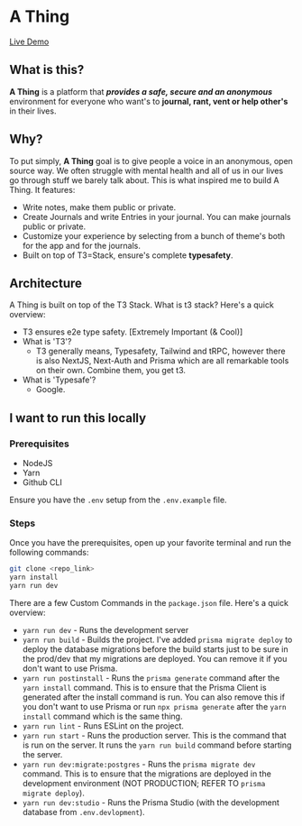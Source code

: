 # **A Thing**
[Live Demo](https://athing.space/)

## What is this?

**A Thing** is a platform that __*provides a safe, secure and an anonymous*__ environment for everyone who want's to **journal, rant, vent or help other's** in their lives.

## Why?

To put simply, **A Thing** goal is to give people a voice in an anonymous, open source way. We often struggle with mental health and all of us in our lives go through stuff we barely talk about. This is what inspired me to build A Thing. It features:
- Write notes, make them public or private.
- Create Journals and write Entries in your journal. You can make journals public or private.
- Customize your experience by selecting from a bunch of theme's both for the app and for the journals.
- Built on top of T3=Stack, ensure's complete **typesafety**.

## Architecture

A Thing is built on top of the T3 Stack. What is t3 stack? Here's a quick overview:
- T3 ensures e2e type safety. [Extremely Important (& Cool)]
- What is 'T3'?
  - T3 generally means, Typesafety, Tailwind and tRPC, however there is also NextJS, Next-Auth and Prisma which are all remarkable tools on their own. Combine them, you get t3.
- What is 'Typesafe'?
  - Google.

## I want to run this locally

### Prerequisites

- NodeJS
- Yarn
- Github CLI

Ensure you have the `.env` setup from the `.env.example` file.

### Steps

Once you have the prerequisites, open up your favorite terminal and run the following commands:

```bash
git clone <repo_link>
yarn install
yarn run dev
```

There are a few Custom Commands in the `package.json` file. Here's a quick overview:

- `yarn run dev` - Runs the development server
- `yarn run build` - Builds the project. I've added `prisma migrate deploy` to deploy the database migrations before the build starts just to be sure in the prod/dev that my migrations are deployed. You can remove it if you don't want to use Prisma.
- `yarn run postinstall` - Runs the `prisma generate` command after the `yarn install` command. This is to ensure that the Prisma Client is generated after the install command is run. You can also remove this if you don't want to use Prisma or run `npx prisma generate` after the `yarn install` command which is the same thing.
- `yarn run lint` - Runs ESLint on the project.
- `yarn run start` - Runs the production server. This is the command that is run on the server. It runs the `yarn run build` command before starting the server.
- `yarn run dev:migrate:postgres` - Runs the `prisma migrate dev` command. This is to ensure that the migrations are deployed in the development environment (NOT PRODUCTION; REFER TO `prisma migrate deploy`).
- `yarn run dev:studio` - Runs the Prisma Studio (with the development database from `.env.devlopment`).
